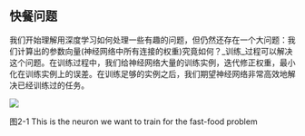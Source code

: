 ## 快餐问题
我们开始理解用深度学习如何处理一些有趣的问题，但仍然还存在一个大问题：我们计算出的参数向量(神经网络中所有连接的权重)究竟如何？_训练_过程可以解决这个问题。在训练过程中，我们给神经网络大量的训练实例，迭代修正权重，最小化在训练实例上的误差。在训练足够的实例之后，我们期望神经网络非常高效地解决已经训练过的任务。

![](https://github.com/lucasbyAI/Fundamental_of_Deep_Learning_ZH/blob/master/images_folder/Fig2-1.png) 

图2-1 This is the neuron we want to train for the fast-food problem
